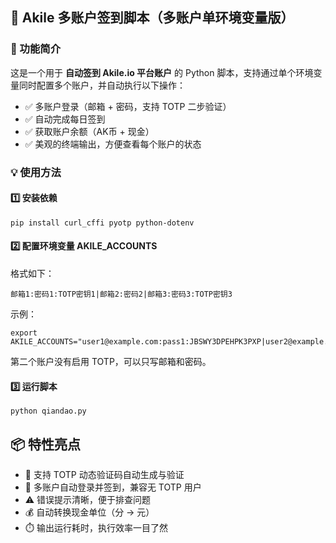 ## 📜 Akile 多账户签到脚本（多账户单环境变量版）

### 🔧 功能简介

这是一个用于 **自动签到 Akile.io 平台账户** 的 Python 脚本，支持通过单个环境变量同时配置多个账户，并自动执行以下操作：

- ✅ 多账户登录（邮箱 + 密码，支持 TOTP 二步验证）
- ✅ 自动完成每日签到
- ✅ 获取账户余额（AK币 + 现金）
- ✅ 美观的终端输出，方便查看每个账户的状态

### 💡 使用方法

#### 1️⃣ 安装依赖

```
pip install curl_cffi pyotp python-dotenv
```

#### 2️⃣ 配置环境变量 AKILE_ACCOUNTS
格式如下：
```
邮箱1:密码1:TOTP密钥1|邮箱2:密码2|邮箱3:密码3:TOTP密钥3
```

示例：
```
export AKILE_ACCOUNTS="user1@example.com:pass1:JBSWY3DPEHPK3PXP|user2@example.com:pass2|user3@example.com:pass3:JBSWY3DPEHPK3PXQ"
```
第二个账户没有启用 TOTP，可以只写邮箱和密码。


#### 3️⃣ 运行脚本
```
python qiandao.py
```

## 📦 特性亮点

- 🔐 支持 TOTP 动态验证码自动生成与验证
- 👥 多账户自动登录并签到，兼容无 TOTP 用户
- ⚠️ 错误提示清晰，便于排查问题
- 💰 自动转换现金单位（分 → 元）
- ⏱️ 输出运行耗时，执行效率一目了然
